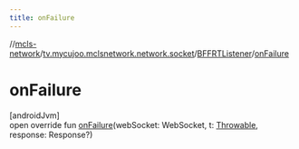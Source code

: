 ```yaml
---
title: onFailure
---
```

//[mcls-network](../../../index.html)/[tv.mycujoo.mclsnetwork.network.socket](../index.html)/[BFFRTListener](index.html)/[onFailure](on-failure.html)



# onFailure



[androidJvm]\
open override fun [onFailure](on-failure.html)(webSocket: WebSocket, t: [Throwable](https://kotlinlang.org/api/latest/jvm/stdlib/kotlin/-throwable/index.html), response: Response?)




